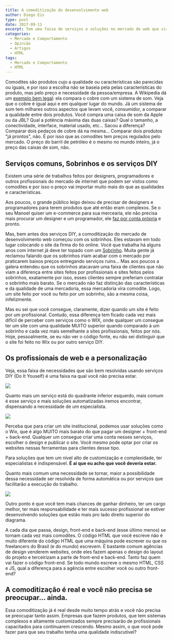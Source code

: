 ```yaml
---
title: A comoditização do desenvolvimento web
author: Diego Eis
type: post
date: 2017-09-11
excerpt: Tem uma faixa de serviços e soluções no mercado de web que viraram comodites.
categories:
  - Mercado e Comportamento
  - Opinião
  - Artigos
  - HTML
tags:
  - Mercado e Comportamento
  - HTML
---
```


Comodites são produtos cujo a qualidade ou características são parecidas ou iguais, e por isso a escolha não se baseia pela pelas características do produto, mas pelo preço e necessidade da pessoa/empresa. A Wikipedia dá um [exemplo bem legal](https://pt.wikipedia.org/wiki/Commodity): ela compara o cobre com um sistema de som. Veja que o cobre é igual aqui e em qualquer lugar do mundo. Já um sistema de som tem milhares outros aspectos que levam você, consumidor, a comparar a qualidade entre dois produtos. Você compra uma caixa de som da Apple ou da JBL? Qual a potência máxima das duas caixas? Qual o tamanho, a conectividade, interface, material usado, etc... Sacou a diferença? Comparar dois pedaços de cobre dá na mesma... Comparar dois produtos "já prontos", não. É por isso que as comodites tem preços regulados pelo mercado. O preço do barril de petróleo é o mesmo no mundo inteiro, já o preço das caixas de som, não.

## Serviços comuns, Sobrinhos e os serviços DIY
Existem uma série de trabalhos feitos por designers, programadores e outros profissionais do mercado de internet que podem ser vistos como comodites e por isso o preço vai importar muito mais do que as qualidades e características.
  
Aos poucos, o grande público leigo deixou de precisar de designers e programadores para terem produtos que até então eram complexos. Se o seu Manoel quiser um e-commerce para sua mercearia, ele não precisa mais procurar um designer e um programador, ele [faz por conta própria](https://tableless.com.br/wix-dev-site/) e pronto.

Mas, bem antes dos serviços DIY, a comoditização do mercado de desenvolvimento web começou com os sobrinhos. Eles estavam em todo lugar colocando o site da firma do tio online. Você que trabalha há alguns anos com internet já deve ter topado com um [Sobrinho](https://twitter.com/sobrinhoweb). Muita gente já reclamou falando que os sobrinhos iriam acabar com o mercado por praticarem baixos preços entregando serviços ruins... Mas aos poucos a galera entendeu que os sobrinhos atacavam uma faixa de clientes que não viam a diferença entre sites feitos por profissionais e sites feitos pelos sobrinhos, exatamente por isso, esses clientes sempre preferiam contratar o sobrinho mais barato. Se o mercado não faz distinção das características e da qualidade de uma mercadoria, essa mercadoria vira comodite. Logo, um site feito por você ou feito por um sobrinho, são a mesma coisa, infelizmente.

Mas eu sei que você consegue, claramente, dizer quando um site é feito por um profissional. Contudo, essa diferença tem ficado cada vez mais difícil de perceber com serviços como o WIX, onde qualquer um consegue ter um site com uma qualidade MUITO superior quando comparado à um sobrinho e cada vez mais semelhante a sites profissionais, feitos por nós. Hoje, pessoalmente, se eu não ver o código fonte, eu não sei distinguir que o site foi feito no Wix ou por outro serviço DIY.

## Os profissionais de web e a personalização
Veja, essa faixa de necessidades que são bem resolvidas usando serviços DIY (Do It Youself) é uma faixa na qual você não precisa estar.

![](https://i.imgur.com/5qq8hbg.png)

Quanto mais um serviço está do quadrante inferior esquerdo, mais comum é esse serviço e mais soluções automatizadas iremos encontrar, dispensando a necessidade de um especialista.

![](https://i.imgur.com/rCfBbhW.png)

Perceba que para criar um site institucional, podemos usar soluções como o Wix, que é algo MUITO mais barato do que pagar um designer + front-end + back-end. Qualquer um consegue criar uma conta nesses serviços, escolher o design e publicar o site. Você mesmo pode optar por criar os websites nessas ferramentas para clientes desse tipo.   

Para soluções que tem um nível alto de customização e complexidade, ter especialistas é indispensável. **É aí que eu acho que você deveria estar.**

Quanto mais comum uma necessidade se tornar, maior a possibilidade dessa necessidade ser resolvida de forma automática ou por serviços que facilitarão a execução do trabalho.

![](https://i.imgur.com/n1T1Myb.png)

Outro ponto é que você tem mais chances de ganhar dinheiro, ter um cargo melhor, ter mais responsabilidade e ter mais sucesso profissional se estiver desenvolvendo soluções que estão mais pro lado direito superior do diagrama. 

A cada dia que passa, design, front-end e back-end (esse último menos) se tornam cada vez mais comodites. O código HTML que você escreve não é muito diferente do código HTML que uma máquina pode escrever ou que os freelancers do Brasil (e do mundo) escrevem. É bastante comum agências de design venderem websites, onde eles fazem apenas o design do layout do projeto e terceirizam a parte de front-end e back-end. Tanto faz quem vai fazer o código front-end. Se todo mundo escreve o mesmo HTML, CSS e JS, qual a diferença para a agência entre escolher você ou outro front-end?

## A comoditização é real e você não precisa se preocupar... ainda.
Essa comoditização já é real desde muito tempo atrás e você não precisa se preocupar tanto assim. Empresas que fazem produtos, que tem sistemas complexos e altamente customizados sempre precisarão de profissionais capacitados para continuarem crescendo. Mesmo assim, o que você pode fazer para que seu trabalho tenha uma qualidade indiscutível?